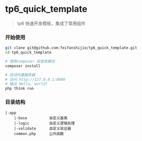 # tp6_quick_template

> tp6 快速开发模板，集成了常用组件

### 开始使用

```bash
git clone git@github.com:feifanshijie/tp6_quick_template.git
cd tp6_quick_template

# 使用composer 安装依赖包
composer install

# 启动内置服务器 
# 访问 http://127.0.0.1:8000
# 输出 Hello, world!
php think run
```

### 目录结构
```
|-app
    |-base          自定义基类
    |-logic         自定义逻辑处理 
    |-validate      自定义验证器
    common.php      公共函数
```
